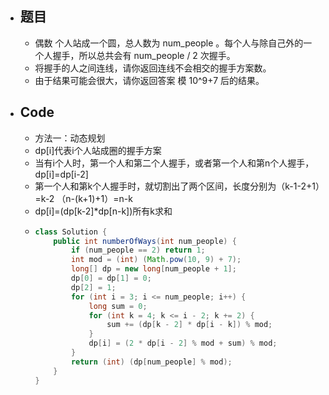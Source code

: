 - ## 题目
	- 偶数 个人站成一个圆，总人数为 num_people 。每个人与除自己外的一个人握手，所以总共会有 num_people / 2 次握手。
	- 将握手的人之间连线，请你返回连线不会相交的握手方案数。
	- 由于结果可能会很大，请你返回答案 模 10^9+7 后的结果。
- ## Code
	- 方法一：动态规划
	- dp[i]代表i个人站成圈的握手方案
	- 当有i个人时，第一个人和第二个人握手，或者第一个人和第n个人握手，dp[i]=dp[i-2]
	- 第一个人和第k个人握手时，就切割出了两个区间，长度分别为（k-1-2+1）=k-2   （n-(k+1)+1）=n-k
	- dp[i]=(dp[k-2]*dp[n-k])所有k求和
	- ```java
	  class Solution {
	      public int numberOfWays(int num_people) {
	          if (num_people == 2) return 1;
	          int mod = (int) (Math.pow(10, 9) + 7);
	          long[] dp = new long[num_people + 1];
	          dp[0] = dp[1] = 0;
	          dp[2] = 1; 
	          for (int i = 3; i <= num_people; i++) {
	              long sum = 0;
	              for (int k = 4; k <= i - 2; k += 2) {
	                  sum += (dp[k - 2] * dp[i - k]) % mod;
	              }
	              dp[i] = (2 * dp[i - 2] % mod + sum) % mod;
	          }
	          return (int) (dp[num_people] % mod);
	      }
	  }
	  ```